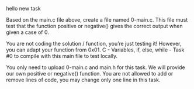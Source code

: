 hello new task

Based on the main.c file above, create a file named 0-main.c. This file must test that the function positive or negative() gives the correct output when given a case of 0.

You are not coding the solution / function, you’re just testing it! However, you can adapt your function from 0x01. C - Variables, if, else, while - Task #0 to compile with this main file to test locally.

You only need to upload 0-main.c and main.h for this task. We will provide our own positive or negative() function.
You are not allowed to add or remove lines of code, you may change only one line in this task.
